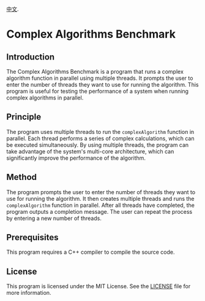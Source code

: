 [中文](README_CN.md/ "中文"). 
# Complex Algorithms Benchmark

## Introduction

The Complex Algorithms Benchmark is a program that runs a complex algorithm function in parallel using multiple threads. It prompts the user to enter the number of threads they want to use for running the algorithm. This program is useful for testing the performance of a system when running complex algorithms in parallel.

## Principle

The program uses multiple threads to run the `complexAlgorithm` function in parallel. Each thread performs a series of complex calculations, which can be executed simultaneously. By using multiple threads, the program can take advantage of the system's multi-core architecture, which can significantly improve the performance of the algorithm.

## Method

The program prompts the user to enter the number of threads they want to use for running the algorithm. It then creates multiple threads and runs the `complexAlgorithm` function in parallel. After all threads have completed, the program outputs a completion message. The user can repeat the process by entering a new number of threads.

## Prerequisites

This program requires a C++ compiler to compile the source code.

## License

This program is licensed under the MIT License. See the [LICENSE](chrome-extension://dhoenijjpgpeimemopealfcbiecgceod/chat/LICENSE) file for more information.

